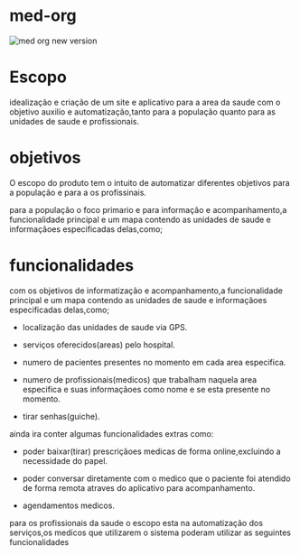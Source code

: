 # med-org


![med org new version](https://github.com/user-attachments/assets/c8dfc841-4206-4ea3-8bee-9a7e3ed112aa)


# Escopo

idealização e criação de um site e aplicativo para a area da saude com o objetivo auxilio e automatização,tanto para a população quanto para as unidades de saude e profissionais.


# objetivos

O escopo do produto tem o intuito de automatizar diferentes objetivos para a população e para a os profissinais.

para a população o foco primario e para informação e acompanhamento,a funcionalidade principal e um mapa contendo as unidades de saude e informaçãoes especificadas delas,como;








# funcionalidades


 com os objetivos de informatização e acompanhamento,a funcionalidade principal e um mapa contendo as unidades de saude e informaçãoes especificadas delas,como;

- localização das unidades de saude via GPS.

- serviços oferecidos(areas) pelo hospital.

- numero de pacientes presentes no momento em cada area especifica.

- numero de profissionais(medicos) que trabalham naquela area especifica e suas informaçãoes como nome e se esta presente no momento.

- tirar senhas(guiche).

ainda ira conter algumas funcionalidades extras como:

- poder baixar(tirar) prescriçãoes medicas de forma online,excluindo a necessidade do papel.

- poder conversar diretamente com o medico que o paciente foi atendido de forma remota atraves do aplicativo para acompanhamento.

- agendamentos medicos.



para os profissionais da saude o escopo esta na automatização dos serviços,os medicos que utilizarem o sistema poderam utilizar as seguintes funcionalidades 




